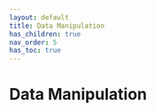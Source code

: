 ```yaml
---
layout: default
title: Data Manipulation
has_children: true
nav_order: 5
has_toc: true
---
```


# Data Manipulation


